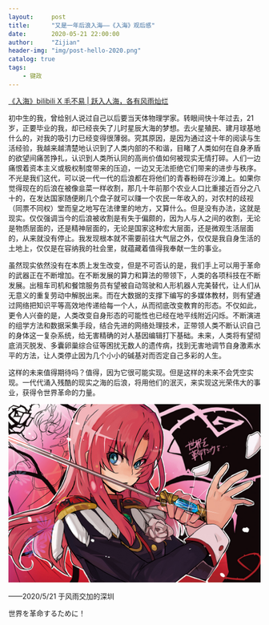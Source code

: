 ```yaml
---
layout:     post
title:      "又是一年后浪入海——《入海》观后感"
date:       2020-05-21 22:00:00
author:     "Zijian"
header-img: "img/post-hello-2020.png"
catalog: true
tags:
    - 键政
---
```


[《入海》bilibili X 毛不易 | 跃入人海，各有风雨灿烂](https://www.bilibili.com/video/BV1tC4y1H7yz)

初中生的我，曾给别人说过自己以后要当天体物理学家。转眼间快十年过去，21岁，正要毕业的我，却已经丧失了儿时星辰大海的梦想。去火星殖民、建月球基地什么的，对我的吸引力已经变得很薄弱。究其原因，是因为通过这十年的阅读与生活经验，我越来越清楚地认识到了人类内部的不和谐，目睹了人类如何在自身矛盾的欲望间痛苦挣扎，认识到人类所认同的高尚价值如何被现实无情打碎。人们一边痛恨着资本主义或极权制度带来的压迫，一边又无法拒绝它们带来的进步与秩序。不光是我们这代，可以说一代一代的后浪都在将他们的青春粉碎在沙滩上。如果你觉得现在的后浪在被像韭菜一样收割，那几十年前那个农业人口比重接近百分之八十的，在发达国家随便刷几个盘子就可以赚一个农民一年收入的，对农村的歧视（同票不同权）堂而皇之地写在法律里的地方，又算什么。但是没有办法，这就是现实。仅仅强调当今的后浪被收割是有失于偏颇的，因为人与人之间的收割，无论是物质层面的，还是精神层面的，无论是国家这种宏大层面，还是微观生活层面的，从来就没有停止。我发现根本就不需要前往大气层之外，仅仅是我自身生活的土地上，仅仅是在容纳我的社会里，就蕴藏着值得我奉献一生的事业。


虽然现实依然没有在本质上发生改变，但是不可否认的是，我们手上可以用于革命的武器正在不断增加。在不断发展的算力和算法的带领下，人类的各项科技在不断发展。出租车司机和餐馆服务员有望被自动驾驶和人形机器人完美替代，让人们从无意义的重复劳动中解脱出来。而在大数据的支撑下编写的多媒体教材，则有望通过网络把知识平等高效地传递给每一个人，从而彻底改变教育的形态。不仅如此，更令人兴奋的是，人类改变自身形态的可能性也已经在地平线附近闪烁。不断演进的组学方法和数据采集手段，结合先进的网络处理技术，正带领人类不断认识自己的身体这一复杂系统，给无害精确的对人基因编辑打下基础。未来，人类将有望彻底消灭脱发、多囊卵巢综合征等困扰无数人的遗传病，找到无害地调节自身激素水平的方法，让人类停止因为几个小小的碱基对而否定自己多彩的人生。

这样的未来值得期待吗？值得，因为它很可能实现。但是这样的未来不会凭空实现。一代代涌入残酷的现实之海的后浪，将用他们的泯灭，来实现这光荣伟大的事业，获得令世界革命的力量。

![请赐予我世界革命的力量](\img\post_2020\请赐予我世界革命的力量.jpg)

——2020/5/21 于风雨交加的深圳 


世界を革命するために！